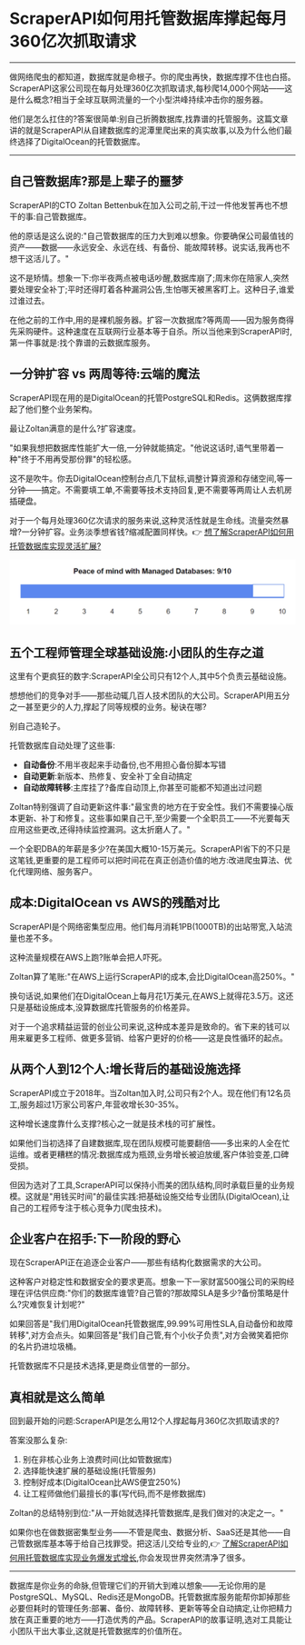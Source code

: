 # ScraperAPI如何用托管数据库撑起每月360亿次抓取请求

---

做网络爬虫的都知道，数据库就是命根子。你的爬虫再快，数据库撑不住也白搭。ScraperAPI这家公司现在每月处理360亿次抓取请求,每秒爬14,000个网站——这是什么概念?相当于全球互联网流量的一个小型洪峰持续冲击你的服务器。

他们是怎么扛住的?答案很简单:别自己折腾数据库,找靠谱的托管服务。这篇文章讲的就是ScraperAPI从自建数据库的泥潭里爬出来的真实故事,以及为什么他们最终选择了DigitalOcean的托管数据库。

---

## 自己管数据库?那是上辈子的噩梦

ScraperAPI的CTO Zoltan Bettenbuk在加入公司之前,干过一件他发誓再也不想干的事:自己管数据库。

他的原话是这么说的:"自己管数据库的压力大到难以想象。你要确保公司最值钱的资产——数据——永远安全、永远在线、有备份、能故障转移。说实话,我再也不想干这活儿了。"

这不是矫情。想象一下:你半夜两点被电话吵醒,数据库崩了;周末你在陪家人,突然要处理安全补丁;平时还得盯着各种漏洞公告,生怕哪天被黑客盯上。这种日子,谁爱过谁过去。

在他之前的工作中,用的是裸机服务器。扩容一次数据库?等两周——因为服务商得先采购硬件。这种速度在互联网行业基本等于自杀。所以当他来到ScraperAPI时,第一件事就是:找个靠谱的云数据库服务。

## 一分钟扩容 vs 两周等待:云端的魔法

ScraperAPI现在用的是DigitalOcean的托管PostgreSQL和Redis。这俩数据库撑起了他们整个业务架构。

最让Zoltan满意的是什么?扩容速度。

"如果我想把数据库性能扩大一倍,一分钟就能搞定。"他说这话时,语气里带着一种"终于不用再受那份罪"的轻松感。

这不是吹牛。你去DigitalOcean控制台点几下鼠标,调整计算资源和存储空间,等一分钟——搞定。不需要填工单,不需要等技术支持回复,更不需要等两周让人去机房插硬盘。

对于一个每月处理360亿次请求的服务来说,这种灵活性就是生命线。流量突然暴增?一分钟扩容。业务淡季想省钱?缩减配置同样快。👉 [想了解ScraperAPI如何用托管数据库实现灵活扩展?](https://www.scraperapi.com/?fp_ref=coupons)

![托管数据库控制面板界面](image/674696963860.webp)

## 五个工程师管理全球基础设施:小团队的生存之道

这里有个更疯狂的数字:ScraperAPI全公司只有12个人,其中5个负责云基础设施。

想想他们的竞争对手——那些动辄几百人技术团队的大公司。ScraperAPI用五分之一甚至更少的人力,撑起了同等规模的业务。秘诀在哪?

别自己造轮子。

托管数据库自动处理了这些事:
- **自动备份**:不用半夜起来手动备份,也不用担心备份脚本写错
- **自动更新**:新版本、热修复、安全补丁全自动搞定
- **自动故障转移**:主库挂了?备库自动顶上,你甚至可能都不知道出过问题

Zoltan特别强调了自动更新这件事:"最宝贵的地方在于安全性。我们不需要操心版本更新、补丁和修复。这些事如果自己干,至少需要一个全职员工——不光要每天应用这些更改,还得持续监控漏洞。这太折磨人了。"

一个全职DBA的年薪是多少?在美国大概10-15万美元。ScraperAPI省下的不只是这笔钱,更重要的是工程师可以把时间花在真正创造价值的地方:改进爬虫算法、优化代理网络、服务客户。

## 成本:DigitalOcean vs AWS的残酷对比

ScraperAPI是个网络密集型应用。他们每月消耗1PB(1000TB)的出站带宽,入站流量也差不多。

这种流量规模在AWS上跑?账单会把人吓死。

Zoltan算了笔账:"在AWS上运行ScraperAPI的成本,会比DigitalOcean高250%。"

换句话说,如果他们在DigitalOcean上每月花1万美元,在AWS上就得花3.5万。这还只是基础设施成本,没算数据库托管服务的价格差异。

对于一个追求精益运营的创业公司来说,这种成本差异是致命的。省下来的钱可以用来雇更多工程师、做更多营销、给客户更好的价格——这是良性循环的起点。

## 从两个人到12个人:增长背后的基础设施选择

ScraperAPI成立于2018年。当Zoltan加入时,公司只有2个人。现在他们有12名员工,服务超过1万家公司客户,年营收增长30-35%。

这种增长速度靠什么支撑?核心之一就是技术栈的可扩展性。

如果他们当初选择了自建数据库,现在团队规模可能要翻倍——多出来的人全在忙运维。或者更糟糕的情况:数据库成为瓶颈,业务增长被迫放缓,客户体验变差,口碑受损。

但因为选对了工具,ScraperAPI可以保持小而美的团队结构,同时承载巨量的业务规模。这就是"用钱买时间"的最佳实践:把基础设施交给专业团队(DigitalOcean),让自己的工程师专注于核心竞争力(爬虫技术)。

## 企业客户在招手:下一阶段的野心

现在ScraperAPI正在追逐企业客户——那些有结构化数据需求的大公司。

这种客户对稳定性和数据安全的要求更高。想象一下一家财富500强公司的采购经理在评估供应商:"你们的数据库谁管?自己管的?那故障SLA是多少?备份策略是什么?灾难恢复计划呢?"

如果回答是"我们用DigitalOcean托管数据库,99.99%可用性SLA,自动备份和故障转移",对方会点头。如果回答是"我们自己管,有个小伙子负责",对方会微笑着把你的名片扔进垃圾桶。

托管数据库不只是技术选择,更是商业信誉的一部分。

## 真相就是这么简单

回到最开始的问题:ScraperAPI是怎么用12个人撑起每月360亿次抓取请求的?

答案没那么复杂:
1. 别在非核心业务上浪费时间(比如管数据库)
2. 选择能快速扩展的基础设施(托管服务)
3. 控制好成本(DigitalOcean比AWS便宜250%)
4. 让工程师做他们最擅长的事(写代码,而不是修数据库)

Zoltan的总结特别到位:"从一开始就选择托管数据库,是我们做对的决定之一。"

如果你也在做数据密集型业务——不管是爬虫、数据分析、SaaS还是其他——自己管数据库基本等于给自己找罪受。把这活儿交给专业的,👉 [了解ScraperAPI如何用托管数据库实现业务爆发式增长](https://www.scraperapi.com/?fp_ref=coupons),你会发现世界突然清净了很多。

---

数据库是你业务的命脉,但管理它们的开销大到难以想象——无论你用的是PostgreSQL、MySQL、Redis还是MongoDB。托管数据库服务能帮你卸掉那些必要但耗时的管理任务:部署、备份、故障转移、更新等等全自动搞定,让你把精力放在真正重要的地方——打造优秀的产品。ScraperAPI的故事证明,选对工具能让小团队干出大事业,这就是托管数据库的价值所在。
